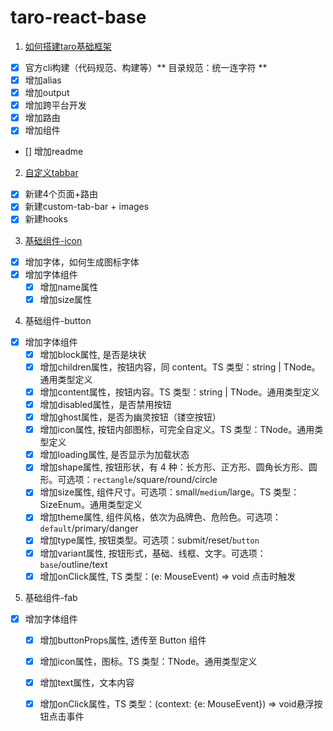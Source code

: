 # taro-react-base

1. [如何搭建taro基础框架](./docs/%E5%A6%82%E4%BD%95%E6%90%AD%E5%BB%BAtaro%E5%9F%BA%E7%A1%80%E6%A1%86%E6%9E%B6.md)
- [x] 官方cli构建（代码规范、构建等）** 目录规范：统一连字符 **
- [x] 增加alias
- [x] 增加output
- [x] 增加跨平台开发
- [x] 增加路由
- [x] 增加组件
- [] 增加readme

2. [自定义tabbar](./docs/%E8%87%AA%E5%AE%9A%E4%B9%89tabbar.md)
- [x] 新建4个页面+路由
- [x] 新建custom-tab-bar + images
- [x] 新建hooks

3. [基础组件-icon](./docs/%E5%9F%BA%E7%A1%80%E7%BB%84%E4%BB%B6-icon.md)
- [x] 增加字体，如何生成图标字体
- [x] 增加字体组件
  - [x] 增加name属性
  - [x] 增加size属性

4. 基础组件-button
- [x] 增加字体组件
  - [x] 增加block属性, 是否是块状
  - [x] 增加children属性，按钮内容，同 content。TS 类型：string | TNode。通用类型定义
  - [x] 增加content属性，按钮内容。TS 类型：string | TNode。通用类型定义
  - [x] 增加disabled属性，是否禁用按钮
  - [x] 增加ghost属性，是否为幽灵按钮（镂空按钮）
  - [x] 增加icon属性,	按钮内部图标，可完全自定义。TS 类型：TNode。通用类型定义
  - [x] 增加loading属性, 是否显示为加载状态
  - [x] 增加shape属性, 按钮形状，有 4 种：长方形、正方形、圆角长方形、圆形。可选项：`rectangle`/square/round/circle
  - [x] 增加size属性, 组件尺寸。可选项：small/`medium`/large。TS 类型：SizeEnum。通用类型定义
  - [x] 增加theme属性, 组件风格，依次为品牌色、危险色。可选项：`default`/primary/danger
  - [x] 增加type属性, 按钮类型。可选项：submit/reset/`button`
  - [x] 增加variant属性, 按钮形式，基础、线框、文字。可选项：`base`/outline/text
  - [x] 增加onClick属性, TS 类型：(e: MouseEvent) => void 点击时触发

5. 基础组件-fab
- [x] 增加字体组件
  - [x] 增加buttonProps属性, 透传至 Button 组件
  - [x] 增加icon属性，图标。TS 类型：TNode。通用类型定义
  - [x] 增加text属性，文本内容
  - [x] 增加onClick属性，TS 类型：(context: {e: MouseEvent}) => void悬浮按钮点击事件

